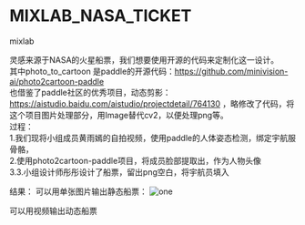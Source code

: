 # MIXLAB_NASA_TICKET
mixlab

灵感来源于NASA的火星船票，我们想要使用开源的代码来定制化这一设计。   
其中photo_to_cartoon 是paddle的开源代码：https://github.com/minivision-ai/photo2cartoon-paddle   
也借鉴了paddle社区的优秀项目，动态剪影： https://aistudio.baidu.com/aistudio/projectdetail/764130 ，略修改了代码，将这个项目图片处理部分，用Image替代cv2，以便处理png等。   
过程：   
1.我们现将小组成员黄雨嫣的自拍视频，使用paddle的人体姿态检测，绑定宇航服骨骼，   
2.使用photo2cartoon-paddle项目，将成员脸部提取出，作为人物头像   
3.3.小组设计师彤彤设计了船票，留出png空白，将宇航员填入   

结果：
可以用单张图片输出静态船票：
![one](https://user-images.githubusercontent.com/70752098/112250589-98b55080-8c94-11eb-9226-c8301c898eeb.png)

可以用视频输出动态船票

